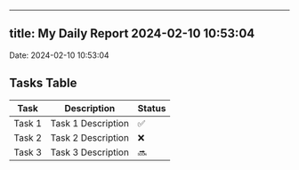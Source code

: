
---
title: My Daily Report 2024-02-10 10:53:04
---

Date: 2024-02-10 10:53:04

## Tasks Table

| Task | Description | Status |
|------|-------------|--------|
| Task 1 | Task 1 Description | ✅ |
| Task 2 | Task 2 Description | ❌ |
| Task 3 | Task 3 Description | 🔜 |
